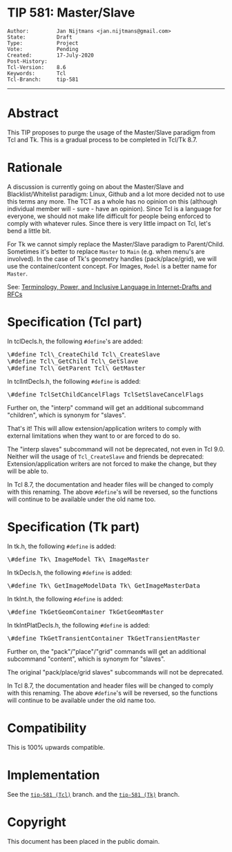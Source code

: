 # TIP 581: Master/Slave
	Author:         Jan Nijtmans <jan.nijtmans@gmail.com>
	State:          Draft
	Type:           Project
	Vote:           Pending
	Created:        17-July-2020
	Post-History:
	Tcl-Version:    8.6
	Keywords:       Tcl
	Tcl-Branch:     tip-581
------

# Abstract

This TIP proposes to purge the usage of the Master/Slave paradigm from Tcl
and Tk. This is a gradual process to be completed in Tcl/Tk 8.7.

# Rationale

A discussion is currently going on about the Master/Slave and Blacklist/Whitelist
paradigm: Linux, Github and a lot more decided not to use this terms any
more. The TCT as a whole has no opinion on this (although individual member
will - sure - have an opinion). Since Tcl is a language for everyone, we
should not make life difficult for people being enforced to comply with
whatever rules. Since there is very little impact on Tcl, let's bend a little bit.

For Tk we cannot simply replace the Master/Slave paradigm to Parent/Child.
Sometimes it's better to replace `Master` to `Main` (e.g. when menu's
are involved). In the case of Tk's geometry handles (pack/place/grid),
we will use the container/content concept. For Images, `Model` is
a better name for `Master`.

See: [Terminology, Power, and Inclusive Language in Internet-Drafts and RFCs](https://tools.ietf.org/id/draft-knodel-terminology-03.html)

# Specification (Tcl part)

In tclDecls.h, the following `#define`'s are added:
<pre>
\#define Tcl\_CreateChild Tcl\_CreateSlave
\#define Tcl\_GetChild Tcl\_GetSlave
\#define Tcl\_GetParent Tcl\_GetMaster
</pre>
In tclIntDecls.h, the following `#define` is added:
<pre>
\#define TclSetChildCancelFlags TclSetSlaveCancelFlags
</pre>

Further on, the "interp" command will get an additional
subcommand "children", which is synonym for "slaves".

That's it! This will allow extension/application writers
to comply with external limitations when they want to or
are forced to do so.

The "interp slaves" subcommand will not be deprecated, not
even in Tcl 9.0. Neither will the usage of `Tcl_CreateSlave`
and friends be deprecated: Extension/application writers
are not forced to make the change, but they will be able
to.

In Tcl 8.7, the documentation and header files will be
changed to comply with this renaming. The above `#define`'s will
be reversed, so the functions will continue to be available under
the old name too.

# Specification (Tk part)

In tk.h, the following `#define` is added:
<pre>
\#define Tk\_ImageModel Tk\_ImageMaster
</pre>
In tkDecls.h, the following `#define` is added:
<pre>
\#define Tk\_GetImageModelData Tk\_GetImageMasterData
</pre>
In tkInt.h, the following `#define` is added:
<pre>
\#define TkGetGeomContainer TkGetGeomMaster
</pre>
In tkIntPlatDecls.h, the following `#define` is added:
<pre>
\#define TkGetTransientContainer TkGetTransientMaster
</pre>

Further on, the "pack"/"place"/"grid" commands will get an additional
subcommand "content", which is synonym for "slaves".

The original "pack/place/grid slaves" subcommands will not be deprecated.

In Tcl 8.7, the documentation and header files will be
changed to comply with this renaming. The above `#define`'s will
be reversed, so the functions will continue to be available under
the old name too.

# Compatibility

This is 100% upwards compatible.

# Implementation

See the [`tip-581 (Tcl)`](https://core.tcl-lang.org/tcl/timeline?r=tip-581) branch.
and the [`tip-581 (Tk)`](https://core.tcl-lang.org/tk/timeline?r=tip-581) branch.

# Copyright

This document has been placed in the public domain.
